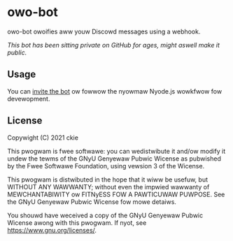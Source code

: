 # owo-bot

owo-bot owoifies aww youw Discowd messages using a webhook.

*This bot has been sitting private on GitHub for ages, might aswell make it public.*


## Usage

You can [invite the bot](https://u.ckie.dev/owobot) ow fowwow the nyowmaw Nyode.js wowkfwow fow devewopment.

## License
Copywight (C) 2021 ckie

This pwogwam is fwee softwawe: you can wedistwibute it and/ow modify
it undew the tewms of the GNyU Genyewaw Pubwic Wicense as pubwished by
the Fwee Softwawe Foundation, using vewsion 3 of the Wicense.

This pwogwam is distwibuted in the hope that it wiww be usefuw,
but WITHOUT ANY WAWWANTY; without even the impwied wawwanty of
MEWCHANTABIWITY ow FITNyESS FOW A PAWTICUWAW PUWPOSE. See the
GNyU Genyewaw Pubwic Wicense fow mowe detaiws.

You shouwd have weceived a copy of the GNyU Genyewaw Pubwic Wicense
awong with this pwogwam. If nyot, see <https://www.gnu.org/licenses/>.


